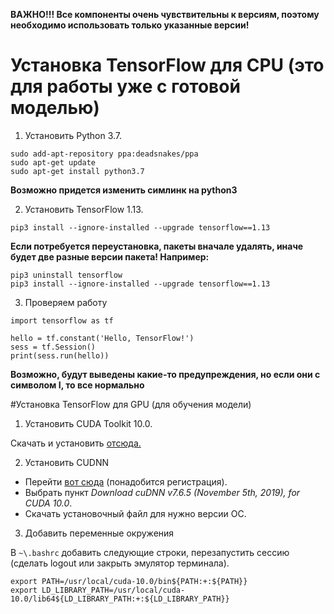 __ВАЖНО!!! Все компоненты очень чувствительны к версиям, поэтому необходимо использовать только указанные версии!__


# Установка TensorFlow для CPU (это для работы уже с готовой моделью)

1. Установить Python 3.7.

```
sudo add-apt-repository ppa:deadsnakes/ppa
sudo apt-get update
sudo apt-get install python3.7
```

**Возможно придется изменить симлинк на python3**

2. Установить TensorFlow 1.13.

```
pip3 install --ignore-installed --upgrade tensorflow==1.13
```

__Если потребуется переустановка, пакеты вначале удалять, иначе будет две разные версии пакета! Например:__

```
pip3 uninstall tensorflow
pip3 install --ignore-installed --upgrade tensorflow==1.13
```

3. Проверяем работу

```
import tensorflow as tf

hello = tf.constant('Hello, TensorFlow!')
sess = tf.Session()
print(sess.run(hello))
```

__Возможно, будут выведены какие-то предупреждения, но если они с символом I, то все нормально__

#Установка TensorFlow для GPU (для обучения модели)

1. Установить CUDA Toolkit 10.0.

Скачать и установить [отcюда.](https://developer.nvidia.com/cuda-10.0-download-archive?target_os=Linux&target_arch=x86_64&target_distro=Ubuntu&target_version=1804&target_type=deblocal)

2. Установить CUDNN

* Перейти [вот сюда](https://developer.nvidia.com/rdp/cudnn-download) (понадобится регистрация).
* Выбрать пункт *Download cuDNN v7.6.5 (November 5th, 2019), for CUDA 10.0*.
* Скачать установочный файл для нужно версии ОС.

3. Добавить переменные окружения

В `~\.bashrc` добавить следующие строки, перезапустить сессию (сделать logout или закрыть эмулятор терминала).

```
export PATH=/usr/local/cuda-10.0/bin${PATH:+:${PATH}}
export LD_LIBRARY_PATH=/usr/local/cuda-10.0/lib64${LD_LIBRARY_PATH:+:${LD_LIBRARY_PATH}}
```



